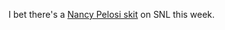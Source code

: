 I bet there's a <a href="https://www.youtube.com/watch?v=rs6zY-ijaQE">Nancy Pelosi skit</a> on SNL this week.
